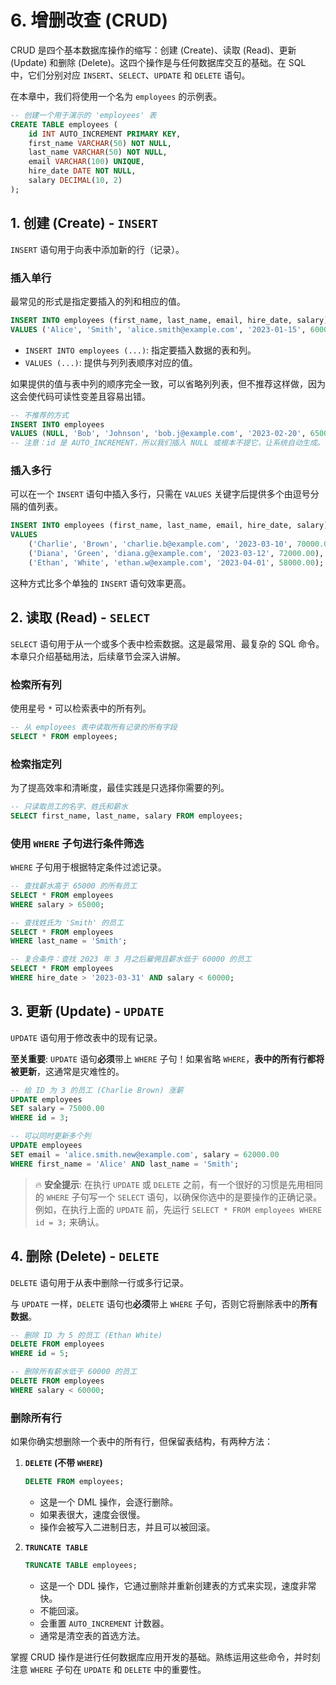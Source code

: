 # 6. 增删改查 (CRUD)

CRUD 是四个基本数据库操作的缩写：创建 (Create)、读取 (Read)、更新 (Update) 和删除 (Delete)。这四个操作是与任何数据库交互的基础。在 SQL 中，它们分别对应 `INSERT`、`SELECT`、`UPDATE` 和 `DELETE` 语句。

在本章中，我们将使用一个名为 `employees` 的示例表。

```sql
-- 创建一个用于演示的 'employees' 表
CREATE TABLE employees (
    id INT AUTO_INCREMENT PRIMARY KEY,
    first_name VARCHAR(50) NOT NULL,
    last_name VARCHAR(50) NOT NULL,
    email VARCHAR(100) UNIQUE,
    hire_date DATE NOT NULL,
    salary DECIMAL(10, 2)
);
```

## 1. 创建 (Create) - `INSERT`

`INSERT` 语句用于向表中添加新的行（记录）。

### 插入单行

最常见的形式是指定要插入的列和相应的值。

```sql
INSERT INTO employees (first_name, last_name, email, hire_date, salary)
VALUES ('Alice', 'Smith', 'alice.smith@example.com', '2023-01-15', 60000.00);
```

- `INSERT INTO employees (...)`: 指定要插入数据的表和列。
- `VALUES (...)`: 提供与列列表顺序对应的值。

如果提供的值与表中列的顺序完全一致，可以省略列列表，但不推荐这样做，因为这会使代码可读性变差且容易出错。

```sql
-- 不推荐的方式
INSERT INTO employees
VALUES (NULL, 'Bob', 'Johnson', 'bob.j@example.com', '2023-02-20', 65000.00);
-- 注意：id 是 AUTO_INCREMENT，所以我们插入 NULL 或根本不提它，让系统自动生成。
```

### 插入多行

可以在一个 `INSERT` 语句中插入多行，只需在 `VALUES` 关键字后提供多个由逗号分隔的值列表。

```sql
INSERT INTO employees (first_name, last_name, email, hire_date, salary)
VALUES
    ('Charlie', 'Brown', 'charlie.b@example.com', '2023-03-10', 70000.00),
    ('Diana', 'Green', 'diana.g@example.com', '2023-03-12', 72000.00),
    ('Ethan', 'White', 'ethan.w@example.com', '2023-04-01', 58000.00);
```
这种方式比多个单独的 `INSERT` 语句效率更高。

## 2. 读取 (Read) - `SELECT`

`SELECT` 语句用于从一个或多个表中检索数据。这是最常用、最复杂的 SQL 命令。本章只介绍基础用法，后续章节会深入讲解。

### 检索所有列

使用星号 `*` 可以检索表中的所有列。

```sql
-- 从 employees 表中读取所有记录的所有字段
SELECT * FROM employees;
```

### 检索指定列

为了提高效率和清晰度，最佳实践是只选择你需要的列。

```sql
-- 只读取员工的名字、姓氏和薪水
SELECT first_name, last_name, salary FROM employees;
```

### 使用 `WHERE` 子句进行条件筛选

`WHERE` 子句用于根据特定条件过滤记录。

```sql
-- 查找薪水高于 65000 的所有员工
SELECT * FROM employees
WHERE salary > 65000;

-- 查找姓氏为 'Smith' 的员工
SELECT * FROM employees
WHERE last_name = 'Smith';

-- 复合条件：查找 2023 年 3 月之后雇佣且薪水低于 60000 的员工
SELECT * FROM employees
WHERE hire_date > '2023-03-31' AND salary < 60000;
```

## 3. 更新 (Update) - `UPDATE`

`UPDATE` 语句用于修改表中的现有记录。

**至关重要**: `UPDATE` 语句**必须**带上 `WHERE` 子句！如果省略 `WHERE`，**表中的所有行都将被更新**，这通常是灾难性的。

```sql
-- 给 ID 为 3 的员工 (Charlie Brown) 涨薪
UPDATE employees
SET salary = 75000.00
WHERE id = 3;

-- 可以同时更新多个列
UPDATE employees
SET email = 'alice.smith.new@example.com', salary = 62000.00
WHERE first_name = 'Alice' AND last_name = 'Smith';
```
> 🔥 **安全提示**: 在执行 `UPDATE` 或 `DELETE` 之前，有一个很好的习惯是先用相同的 `WHERE` 子句写一个 `SELECT` 语句，以确保你选中的是要操作的正确记录。
> 例如，在执行上面的 `UPDATE` 前，先运行 `SELECT * FROM employees WHERE id = 3;` 来确认。

## 4. 删除 (Delete) - `DELETE`

`DELETE` 语句用于从表中删除一行或多行记录。

与 `UPDATE` 一样，`DELETE` 语句也**必须**带上 `WHERE` 子句，否则它将删除表中的**所有数据**。

```sql
-- 删除 ID 为 5 的员工 (Ethan White)
DELETE FROM employees
WHERE id = 5;

-- 删除所有薪水低于 60000 的员工
DELETE FROM employees
WHERE salary < 60000;
```

### 删除所有行

如果你确实想删除一个表中的所有行，但保留表结构，有两种方法：

1.  **`DELETE` (不带 `WHERE`)**
    ```sql
    DELETE FROM employees;
    ```
    - 这是一个 DML 操作，会逐行删除。
    - 如果表很大，速度会很慢。
    - 操作会被写入二进制日志，并且可以被回滚。

2.  **`TRUNCATE TABLE`**
    ```sql
    TRUNCATE TABLE employees;
    ```
    - 这是一个 DDL 操作，它通过删除并重新创建表的方式来实现，速度非常快。
    - 不能回滚。
    - 会重置 `AUTO_INCREMENT` 计数器。
    - 通常是清空表的首选方法。

掌握 CRUD 操作是进行任何数据库应用开发的基础。熟练运用这些命令，并时刻注意 `WHERE` 子句在 `UPDATE` 和 `DELETE` 中的重要性。 
